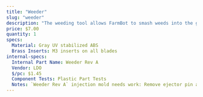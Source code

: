 ```yaml
---
title: "Weeder"
slug: "weeder"
description: "The weeding tool allows FarmBot to smash weeds into the ground, thereby killing them via mechanical disruption. The tool consists of a base component and interchangeable implements that allow you to customize the tool for your soil conditions and types of weeds."
price: $7.00
quantity: 1
specs:
  Material: Gray UV stabilized ABS
  Brass Inserts: M3 inserts on all blades
internal-specs:
  Internal Part Name: Weeder Rev A
  Vendor: LDO
  $/pc: $1.45
  Component Tests: Plastic Part Tests
  Notes: `Weeder Rev A` injection mold needs work: Remove ejector pin artifacts on bottom inside of part.
---
```

